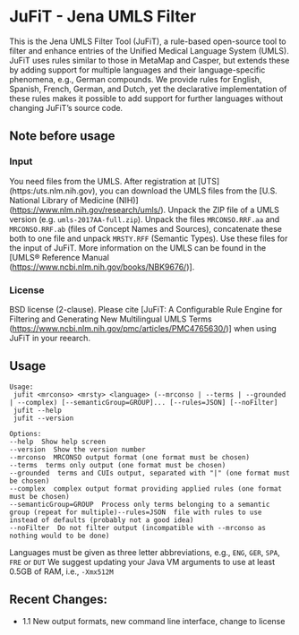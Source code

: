 # JuFiT - Jena UMLS Filter

This is the Jena UMLS Filter Tool (JuFiT), a rule-based open-source tool to filter and enhance entries of the Unified Medical Language System (UMLS). JuFiT uses rules similar to those in MetaMap and Casper, but extends these by adding support for multiple languages and their language-specific phenomena, e.g., German compounds. We provide rules for English, Spanish, French, German, and Dutch, yet the declarative implementation of these rules makes it possible to add support for further languages without changing JuFiT’s source code.

## Note before usage

### Input

You need files from the UMLS. After registration at [UTS] (https:/uts.nlm.nih.gov), you can download the UMLS files from the [U.S. National Library of Medicine (NIH)] (https://www.nlm.nih.gov/research/umls/). Unpack the ZIP file of a UMLS version (e.g. `umls-2017AA-full.zip`). Unpack the files `MRCONSO.RRF.aa` and `MRCONSO.RRF.ab` (files of Concept Names and Sources), concatenate these both to one file and unpack `MRSTY.RFF` (Semantic Types). Use these files for the input of JuFiT. More information on the UMLS can be found in the [UMLS® Reference Manual (https://www.ncbi.nlm.nih.gov/books/NBK9676/)].

### License
BSD license (2-clause). Please cite [JuFiT: A Configurable Rule Engine for Filtering and Generating New Multilingual UMLS Terms (https://www.ncbi.nlm.nih.gov/pmc/articles/PMC4765630/)] when using JuFiT in your reearch.


## Usage
```
Usage:
 jufit <mrconso> <mrsty> <language> (--mrconso | --terms | --grounded | --complex) [--semanticGroup=GROUP]... [--rules=JSON] [--noFilter]
 jufit --help
 jufit --version

Options:
--help  Show help screen
--version  Show the version number
--mrconso  MRCONSO output format (one format must be chosen)
--terms  terms only output (one format must be chosen)
--grounded  terms and CUIs output, separated with "|" (one format must be chosen)
--complex  complex output format providing applied rules (one format must be chosen)
--semanticGroup=GROUP  Process only terms belonging to a semantic group (repeat for multiple)--rules=JSON  file with rules to use instead of defaults (probably not a good idea)
--noFilter  Do not filter output (incompatible with --mrconso as nothing would to be done)

```
Languages must be given as three letter abbreviations, e.g., `ENG`, `GER`, `SPA`, `FRE` or `DUT`
We suggest updating your Java VM arguments to use at least 0.5GB of RAM, i.e., `-Xmx512M`

## Recent Changes:
  * 1.1 New output formats, new command line interface, change to license